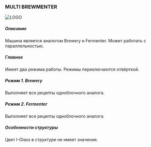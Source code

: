 ### MULTI BREWMENTER

![LOGO](https://gtimpact.space/media/gregtech/ParBrew.png)

##### Описание

Машина является аналогом Brewery и Fermenter. Может работать с параллельностью.

##### Главное

Имеет два режима работы. Режимы переключаются отвёрткой.

##### Режим 1. Brewery

Выполняет все рецепты одноблочного аналога.

##### Режим 2. Fermenter

Выполняет все рецепты одноблочного аналога.

##### Особенности структуры

Цвет I-Glass в структуре не имеет значения.
